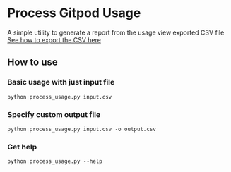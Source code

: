 # Process Gitpod Usage

A simple utility to generate a report from the usage view exported CSV file  
[See how to export the CSV here](https://www.gitpod.io/docs/configure/billing#view-usage-details)

## How to use

### Basic usage with just input file
```python process_usage.py input.csv```

### Specify custom output file
```python process_usage.py input.csv -o output.csv```

### Get help
```python process_usage.py --help```
